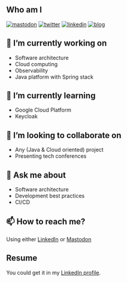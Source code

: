 ## Who am I 
[![mastodon](https://img.shields.io/badge/mastodon--lightgrey?style=social&logo=mastodon)](https://piaille.fr/alexandre)
[![twitter](https://img.shields.io/badge/twitter--lightgrey?style=social&logo=twitter)](https://twitter.com/touret_alex)
[![linkedin](https://img.shields.io/badge/linkedin--lightgrey?style=social&logo=linkedin)](https://www.linkedin.com/in/atouret/)
[![blog](https://img.shields.io/badge/blog--lightgrey?style=social&logo=appveyor)](https://blog.touret.info/)


## 🔭 I’m currently working on 
* Software architecture
* Cloud computing
* Observability 
* Java platform with Spring stack

## 🌱 I’m currently learning 
* Google Cloud Platform
* Keycloak

## 👯 I’m looking to collaborate on 
* Any (Java & Cloud oriented) project 
* Presenting tech conferences
 
## 💬 Ask me about 
* Software architecture
* Development best practices
* CI/CD

## 📫 How to reach me?
Using either [LinkedIn](https://www.linkedin.com/in/atouret/) or [Mastodon](https://piaille.fr/alexandre)

## Resume
You could get it in my [LinkedIn profile](https://www.linkedin.com/in/atouret/).
